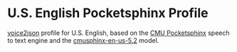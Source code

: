 # U.S. English Pocketsphinx Profile

[voice2json](https://github.com/synesthesiam/voice2json) profile for U.S. English, based on the [CMU Pocketsphinx](https://github.com/cmusphinx/pocketsphinx) speech to text engine and the [cmusphinx-en-us-5.2](https://sourceforge.net/projects/cmusphinx/files/Acoustic%20and%20Language%20Models/US%20English/) model.
